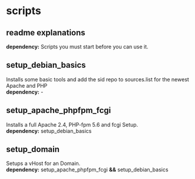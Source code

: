 scripts
=======

## readme explanations ##

**dependency:** Scripts you must start before you can use it. 

## setup_debian_basics ##
Installs some basic tools and add the sid repo to sources.list for the newest Apache and PHP  
**dependency:** -

## setup_apache_phpfpm_fcgi ##
Installs a full Apache 2.4, PHP-fpm 5.6 and fcgi Setup.  
**dependency:** setup_debian_basics  


## setup_domain ##

Setups a vHost for an Domain.  
**dependency:** setup_apache_phpfpm_fcgi **&&** setup_debian_basics
